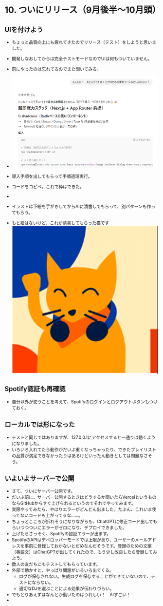 # 10. ついにリリース（9月後半～10月頭）
## UIを付けよう
- ちょっと品質向上にも疲れてきたのでリリース（テスト）をしようと思いました。
- 開発しなおしてからは完全テストモードなのでUIは何もついていません。
- 前にやったのは忘れてるのでまた聞いてみる。
- ![](images/10_dev7-2025-10-13-13-45-40.png)
  
- 導入手順を出してもらって手順道理実行。
- コードをコピペ。これで枠はできた。
- 
- イラストは下絵を手がきしてからAIに清書してもらって、別パターンも作ってもらう。
- もと絵はないけど、これが清書してもらった猫です
![](images/10_dev7-2025-10-13-14-00-32.png)

## Spotify認証も再確認
 - 自分以外が使うことを考えて、Spotifyのログインとログアウトボタンもつけておく。

## ローカルでは形になった
- テストと同じではありますが、127.0.0.1にアクセスすると一通りは動くようになりました。
- いろいろ入れてたら動作がだいぶ重くなっちゃったり、できたプレイリストの品質が満足できなかったりはあるけどいったん動きとしては問題なさそう。


## いよいよサーバーで公開
 - さて、ついにサーバー公開です。
 - だいぶ前に、サーバー公開するときはどうするか聞いたらVercelというものならGitHubからすぐ上げられるというのでそれでやってみます。
 - 実際やってみたら、やはりエラーがどんどん出ました。たぶん、これいま使ってないコードも上がってるな……。
 - ちょっとこころが折れそうになりながらも、ChatGPTに修正コード出してもらいつつついにエラーがゼロになり、デプロイできました。
 - 上げたらさっそく、Spotifyの認証エラーが出ます。
 - SpotifyのAPIはデベロッパーモードでは上限があり、ユーザーのメールアドレスを事前に登録しておかないとだめなんだそうです。登録のための文案（英語文）はChatGPTが出してくれたので、もう少し改良したら登録してみよう。
 - 数人の友だちにもテストしてもらっています。
 - 外部で動かすと、やっぱり問題がいろいろ出てくる。
   - ログが保存されない。生成ログを保存することができていないので、テストにならない。
   - 適切なDJを選ぶことによる効果が伝わりづらい。
 - でもとりあえずはなんとか動いたのはうれしい！　AIすごい！
 - 

